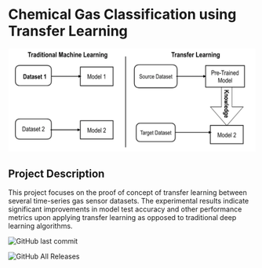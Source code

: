 # Chemical Gas Classification using Transfer Learning 

![Alt text](TL.png?raw=true "Title")

## Project Description 

This project focuses on the proof of concept of transfer learning between several time-series gas sensor datasets. The experimental results indicate significant improvements in model test accuracy and other performance metrics upon applying transfer learning as opposed to traditional deep learning algorithms.

![GitHub last commit](https://img.shields.io/github/last-commit/lav30/Transfer-Learning-for-Gas-Sensor-Data)

![GitHub All Releases](https://img.shields.io/github/downloads/lav30/Transfer-Learning-for-Gas-Sensor-Data/total)
